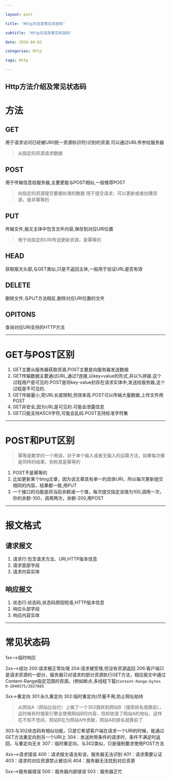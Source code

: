 ```yaml
---

layout: post

title: 'Http方法及常见状态码'

subtitle: 'Http方法及常见状态码'

date: 2016-04-02

categories: Http

tags: Http

---
```

Http方法介绍及常见状态码
---

# 方法

## GET
  用于请求访问已经被URI(统一资源标识符)识别的资源,可以通过URL传参给服务器
  > 从指定的资源请求数据

## POST
  用于传输信息给服务器,主要更能与POST相似,一般推荐POST
  > 向指定的资源提交要被处理的数据
  > 用于提交请求，可以更新或者创建资源，是非幂等的
  
## PUT
  传输文件,报文主体中包含文件内容,保存到对应URI位置
  > 用于向指定的URI传送更新资源，是幂等的
  
## HEAD
  获取报文头部,与GET类似,只是不返回主体,一般用于验证URL是否有效
  
## DELETE
  删除文件,与PUT方法相反,删除对应URI位置的文件

## OPITONS
  查询对应URI支持的HTTP方法

---

# GET与POST区别
1. GET主要从服务器获取资源,POST主要是向服务器发送数据
2. GET传输数据主要通过URL,通过?连接,以key=value的形式,并以%拼接.这个过程用户是可见的.POST是将key-value封存在请求实体中,发送给服务器,这个过程是不可见的.
3. GET传输量小,受URL长度限制,但效率高.POST可以传输大量数据,上传文件用POST
4. GET非安全,因为URL是可见的.可能会泄露信息
5. GET只能支持ASCII字符,可能会乱码.POST支持标准字符集

---

# POST和PUT区别
> 幂等是数学的一个用语，对于单个输入或者无输入的运算方法，如果每次都是同样的结果，则称其是幂等的

1. POST不是幂等的
2. 比如更新某个blog文章，因为该文章具有单一的具体URI，所以每次更新提交相同的内容，结果都一致,用PUT
3. 一个接口的功能是将当前余额减一个值，每次提交指定该值为100,调用一次，你的余额-100，调用两次，余额-200,用POST

---

# 报文格式
## 请求报文
1. 请求行:包含请求方法、URI,HTTP版本信息
2. 请求首部字段
3. 请求内容实体

## 响应报文
1. 状态行:状态码,状态码原因短语,HTTP版本信息
2. 响应头部字段
3. 响应内容实体

---

# 常见状态码
1xx-->临时响应

2xx-->成功
200:请求被正常处理
204:请求被受理,但没有资源返回
206:客户端只是请求资源的一部分，服务器只对请求的部分资源执行GET方法，相应报文中通过Content-Range指定范围的资源。(例如断点,多线程下载)`Content-Range:bytes 0-1048575/2027665`

3xx->重定向
301:永久重定向
302:临时重定向(尽量不用,防止网址劫持
> 从网站A（网站比较烂）上做了一个302跳转到网站B（搜索排名很靠前），这时候有时搜索引擎会使用网站B的内容，但却收录了网站A的地址，这样在不知不觉间，网站B在为网站A作贡献，网站A的排名就靠前了

303:与302状态码有相似功能，只是它希望客户端在请求一个URI的时候，能通过GET方法重定向到另一个URI上
304：发送附带条件的请求时，条件不满足时返回，与重定向无关
307：临时重定向，与302类似，只是强制要求使用POST方法

4xx-->请求错误
400：请求报文语法有误，服务器无法识别
401：请求需要认证
403：请求的对应资源禁止被访问
404：服务器无法找到对应资源

5xx-->服务器错误
500：服务器内部错误
503：服务器正忙

